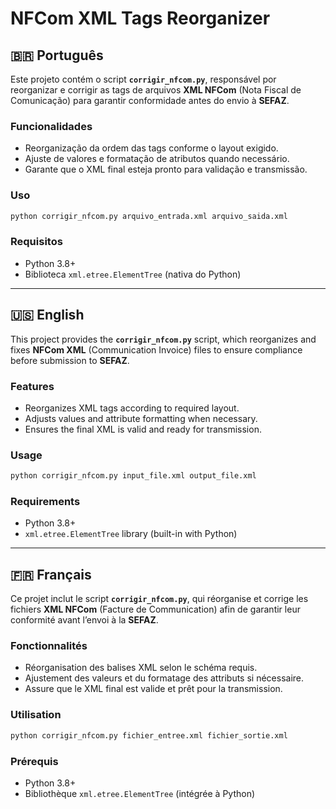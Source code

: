# NFCom XML Tags Reorganizer

## 🇧🇷 Português

Este projeto contém o script **`corrigir_nfcom.py`**, responsável por reorganizar e corrigir as tags de arquivos **XML NFCom** (Nota Fiscal de Comunicação) para garantir conformidade antes do envio à **SEFAZ**.

### Funcionalidades

* Reorganização da ordem das tags conforme o layout exigido.
* Ajuste de valores e formatação de atributos quando necessário.
* Garante que o XML final esteja pronto para validação e transmissão.

### Uso

```bash
python corrigir_nfcom.py arquivo_entrada.xml arquivo_saida.xml
```

### Requisitos

* Python 3.8+
* Biblioteca `xml.etree.ElementTree` (nativa do Python)

---

## 🇺🇸 English

This project provides the **`corrigir_nfcom.py`** script, which reorganizes and fixes **NFCom XML** (Communication Invoice) files to ensure compliance before submission to **SEFAZ**.

### Features

* Reorganizes XML tags according to required layout.
* Adjusts values and attribute formatting when necessary.
* Ensures the final XML is valid and ready for transmission.

### Usage

```bash
python corrigir_nfcom.py input_file.xml output_file.xml
```

### Requirements

* Python 3.8+
* `xml.etree.ElementTree` library (built-in with Python)

---

## 🇫🇷 Français

Ce projet inclut le script **`corrigir_nfcom.py`**, qui réorganise et corrige les fichiers **XML NFCom** (Facture de Communication) afin de garantir leur conformité avant l’envoi à la **SEFAZ**.

### Fonctionnalités

* Réorganisation des balises XML selon le schéma requis.
* Ajustement des valeurs et du formatage des attributs si nécessaire.
* Assure que le XML final est valide et prêt pour la transmission.

### Utilisation

```bash
python corrigir_nfcom.py fichier_entree.xml fichier_sortie.xml
```

### Prérequis

* Python 3.8+
* Bibliothèque `xml.etree.ElementTree` (intégrée à Python)
